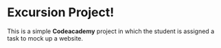 # Excursion Project!
This is a simple **Codeacademy** project in which the student is assigned a task to mock up a website.